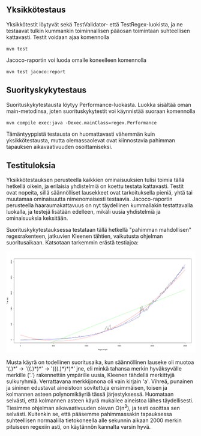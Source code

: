 ## Yksikkötestaus

Yksikkötestit löytyvät sekä TestValidator- että TestRegex-luokista, ja ne testaavat tulkin kummankin toiminnallisen pääosan toimintaan suhteellisen kattavasti. Testit voidaan ajaa komennolla

```
mvn test
```

Jacoco-raportin voi luoda omalle koneelleen komennolla

```
mvn test jacoco:report
```

## Suorityskykytestaus

Suorituskykytestausta löytyy Performance-luokasta. Luokka sisältää oman main-metodinsa, joten suorituskykytestit voi käynnistää suoraan komennolla

```
mvn compile exec:java -Dexec.mainClass=regex.Performance
```
Tämäntyyppistä testausta on huomattavasti vähemmän kuin yksikkötestausta, mutta olemassaolevat ovat kiinnostavia pahimman tapauksen aikavaativuuden osoittamiseksi.

## Testituloksia

Yksikkötestauksen perusteella kaikkien ominaisuuksien tulisi toimia tällä hetkellä oikein,
ja erilaisia yhdistelmiä on koettu testata kattavasti. Testit ovat nopeita, sillä säännölliset lausekkeet ovat tarkoituksella pieniä, yhtä tai muutamaa ominaisuutta nimenomaisesti testaavia. Jacoco-raportin perusteella haaraumakattavuus on nyt täydellinen kummallakin testattavalla luokalla, ja testejä lisätään edelleen, mikäli uusia yhdistelmiä ja ominaisuuksia keksitään.  


Suorituskykytestauksessa testataan tällä hetkellä "pahimman mahdollisen" regexrakenteen, jatkuvien Kleenen tähtien, vaikutusta ohjelman suoritusaikaan. Katsotaan tarkemmin erästä testiajoa:  

![ptest.png](https://raw.githubusercontent.com/LinAksel/tiralabra-regex/master/dokumentaatio/kuvat/ptest.png)

Musta käyrä on todellinen suoritusaika, kun säännöllinen lauseke oli muotoa '(.)\*' -> '((.)\*)\*' -> '(((.)\*)\*)\*' jne, eli minkä tahansa merkin hyväksyvälle merkille ('.') rakennettiin ympärille uusia, Kleenen tähdellä merkittyjä sulkuryhmiä. Verrattavana merkkijonona oli vain kirjain 'a'. Vihreä, punainen ja sininen edustavat aineistoon sovitettuja ensimmäisen, toisen ja kolmannen asteen polynomikäyriä tässä järjestyksessä. Huomataan selvästi, että kolmannen asteen käyrä mukailee aineistoa lähes täydellisesti. Tiesimme ohjelman aikavaativuuden olevan O(n<sup>3</sup>), ja testi osoittaa sen selvästi. Kuitenkin se, että pääsemme pahimmassakin tapauksessa suhteellisen normaalilla tietokoneella alle sekunnin aikaan 2000 merkin pituiseen regexiin asti, on käytännön kannalta varsin hyvä.